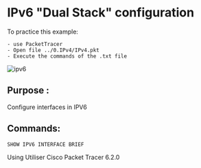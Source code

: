 
# IPv6 "Dual Stack" configuration


To practice this example:
```
- use PacketTracer
- Open file ../0.IPv4/IPv4.pkt
- Execute the commands of the .txt file
```

![ipv6](https://user-images.githubusercontent.com/39448332/40281117-e05c64fc-5c7a-11e8-8020-27f8251bd26b.png)


## Purpose :

Configure interfaces in IPV6

## Commands:

```
SHOW IPV6 INTERFACE BRIEF
```

Using Utiliser Cisco Packet Tracer 6.2.0
